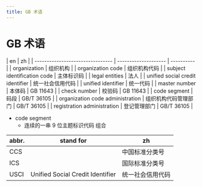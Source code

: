 ```yaml
---
title: GB 术语
---
```


# GB 术语

| en                               | zh                   |
| -------------------------------- | -------------------- | ---------- |
| organization                     | 组织机构             |
| organization code                | 组织机构代码         |
| subject identification code      | 主体标识码           |
| legal entities                   | 法人                 |
| unified social credit identifier | 统一社会信用代码     |
| unified identifier               | 统一代码             |
| master number                    | 本体码               | GB 11643   |
| check number                     | 校验码               | GB 11643   |
| code segment                     | 码段                 | GB/T 36105 |
| organization code administration | 组织机构代码管理部门 | GB/T 36105 |
| registration administration      | 登记管理部门         | GB/T 36105 |

- code segment
  - 连续的一串 9 位主题标识代码 组合

| abbr. | stand for                        | zh               |
| ----- | -------------------------------- | ---------------- |
| CCS   |                                  | 中国标准分类号   |
| ICS   |                                  | 国际标准分类号   |
| USCI  | Unified Social Credit Identifier | 统一社会信用代码 |
